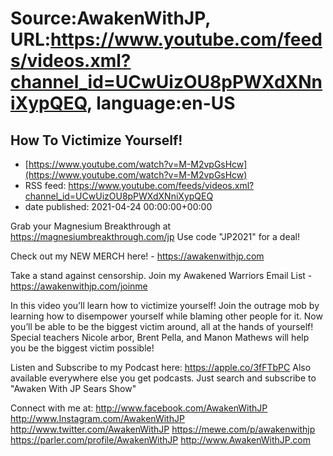 # Source:AwakenWithJP, URL:https://www.youtube.com/feeds/videos.xml?channel_id=UCwUizOU8pPWXdXNniXypQEQ, language:en-US

## How To Victimize Yourself!
 - [https://www.youtube.com/watch?v=M-M2vpGsHcw](https://www.youtube.com/watch?v=M-M2vpGsHcw)
 - RSS feed: https://www.youtube.com/feeds/videos.xml?channel_id=UCwUizOU8pPWXdXNniXypQEQ
 - date published: 2021-04-24 00:00:00+00:00

Grab your Magnesium Breakthrough at https://magnesiumbreakthrough.com/jp
Use code "JP2021" for a deal!

Check out my NEW MERCH here! - https://awakenwithjp.com

Take a stand against censorship. Join my Awakened Warriors Email List - https://awakenwithjp.com/joinme

In this video you’ll learn how to victimize yourself! Join the outrage mob by learning how to disempower yourself while blaming other people for it. Now you’ll be able to be the biggest victim around, all at the hands of yourself!
Special teachers Nicole arbor, Brent Pella, and Manon Mathews will help you be the biggest victim possible!

Listen and Subscribe to my Podcast here: 
https://apple.co/3fFTbPC
Also available everywhere else you get podcasts. Just search and subscribe to "Awaken With JP Sears Show"

Connect with me at: 
http://www.facebook.com/AwakenWithJP
http://www.Instagram.com/AwakenWithJP
http://www.twitter.com/AwakenWithJP
https://mewe.com/p/awakenwithjp
https://parler.com/profile/AwakenWithJP
http://www.AwakenWithJP.com

